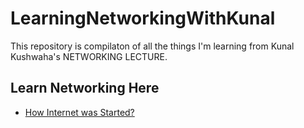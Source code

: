 # LearningNetworkingWithKunal
This repository is compilaton of all the things I'm learning from  Kunal Kushwaha's NETWORKING LECTURE. 


## Learn Networking Here
- [How Internet was Started?](/01_introduction/introduction.md)

